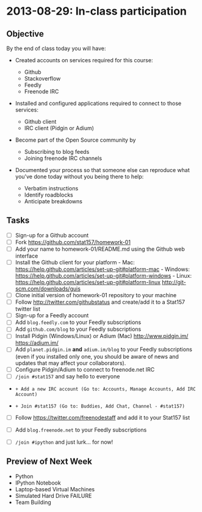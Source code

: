 2013-08-29: In-class participation
==================================

Objective
---------

By the end of class today you will have:

- Created accounts on services required for this course:
  + Github
  + Stackoverflow
  + Feedly
  + Freenode IRC

- Installed and configured applications required to connect to those
  services:
  + Github client
  + IRC client (Pidgin or Adium)

- Become part of the Open Source community by
  + Subscribing to blog feeds
  + Joining freenode IRC channels

- Documented your process so that someone else can reproduce what
  you've done today without you being there to help:
  + Verbatim instructions
  + Identify roadblocks
  + Anticipate breakdowns


Tasks
-----

- [ ] Sign-up for a Github account
- [ ] Fork https://github.com/stat157/homework-01
- [ ] Add your name to homework-01/README.md using the Github web interface
- [ ] Install the Github client for your platform
      - Mac: https://help.github.com/articles/set-up-git#platform-mac
      - Windows: https://help.github.com/articles/set-up-git#platform-windows
      - Linux:
        https://help.github.com/articles/set-up-git#platform-linux
        http://git-scm.com/downloads/guis
- [ ] Clone initial version of homework-01 repository to your machine
- [ ] Follow http://twitter.com/githubstatus and create/add it to a
        Stat157 twitter list
- [ ] Sign-up for a Feedly account
- [ ] Add `blog.feedly.com` to your Feedly subscriptions
- [ ] Add `github.com/blog` to your Feedly subscriptions
- [ ] Install Pidgin (Windows/Linux) or Adium (Mac)
      http://www.pidgin.im/
      https://adium.im/
- [ ] Add `planet.pidgin.im` **and** `adium.im/blog` to your Feedly
        subscriptions (even if you installed only one, you should be
        aware of news and updates that may affect your collaborators).
- [ ] Configure Pidgin/Adium to connect to freenode.net IRC
- [ ] `/join #stat157` and say hello to everyone
-     + Add a new IRC account (Go to: Accounts, Manage Accounts, Add IRC Account)
-     + Join #stat157 (Go to: Buddies, Add Chat, Channel - #stat157)
- [ ] Follow https://twitter.com/freenodestaff and add it to your
        Stat157 list
- [ ] Add `blog.freenode.net` to your Feedly subscriptions
- [ ] `/join #ipython` and just lurk... for now!


Preview of Next Week
--------------------

- Python
- IPython Notebook
- Laptop-based Virtual Machines
- Simulated Hard Drive FAILURE
- Team Building

